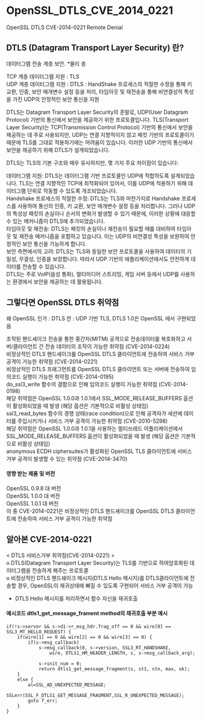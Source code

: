 # OpenSSL_DTLS_CVE_2014_0221
OpenSSL DTLS CVE-2014-0221 Remote Denial 

## DTLS (Datagram Transport Layer Security) 란?

데이터그램 전송 계층 보안. *물리 층

TCP 계층 데이터그램 지원 : TLS   
UDP 계층 데이터그램 지원 : DTLS : HandShake 프로세스의 적절한 수정을 통해 키 교환, 인증, 보안 매개변수 설정 등을 처리, 타임아웃 및 재전송을 통해 비연결성적 특성을 가진 UDP의 안정적인 보안 통신을 지원   
    
DTLS는 Datagram Transport Layer Security의 준말로, UDP(User Datagram Protocol) 기반의 통신에서 보안을 제공하기 위한 프로토콜입니다. 
TLS(Transport Layer Security)는 TCP(Transmission Control Protocol) 기반의 통신에서 보안을 제공하는 데 주로 사용되지만, UDP는 연결 지향적이지 않고 패킷 기반의 프로토콜이기 때문에 TLS를 그대로 적용하기에는 어려움이 있습니다.
이러한 UDP 기반의 통신에서 보안을 제공하기 위해 DTLS가 설계되었습니다.    

DTLS는 TLS의 기본 구조와 매우 유사하지만, 몇 가지 주요 차이점이 있습니다:    

데이터그램 지원: DTLS는 데이터그램 기반 프로토콜인 UDP에 적합하도록 설계되었습니다. TLS는 연결 지향적인 TCP에 최적화되어 있어서, 이를 UDP에 적용하기 위해 데이터그램 단위로 작동할 수 있도록 개조되었습니다.      
Handshake 프로세스의 적절한 수정: DTLS는 TLS와 마찬가지로 Handshake 프로세스를 사용하여 통신의 인증, 키 교환, 보안 매개변수 설정 등을 처리합니다. 그러나 UDP의 특성상 패킷의 손실이나 순서의 변화가 발생할 수 있기 때문에, 이러한 상황에 대응할 수 있는 메커니즘이 DTLS에 추가되었습니다.     
타임아웃 및 재전송: DTLS는 패킷의 손실이나 재전송이 필요할 때를 대비하여 타임아웃 및 재전송 메커니즘을 포함하고 있습니다. 이는 UDP의 비연결성 특성을 보완하여 안정적인 보안 통신을 가능하게 합니다.     
보안 측면에서의 고려: DTLS는 TLS와 동일한 보안 프로토콜을 사용하여 데이터의 기밀성, 무결성, 인증을 보장합니다. 따라서 UDP 기반의 애플리케이션에서도 안전하게 데이터를 전송할 수 있습니다.     
DTLS는 주로 VoIP(음성 통화), 멀티미디어 스트리밍, 게임 서버 등에서 UDP를 사용하는 환경에서 보안을 제공하는 데 활용됩니다.       

## 그렇다면 OpenSSL DTLS 취약점

왜 OpenSSL 인가 :  DTLS 란 : UDP 기반 TLS, DTLS 1.0은 OpenSSL 에서 구현되었음

조작된 핸드셰이크 전송을 통한 중간자(MITM) 공격으로 전송데이터를 복호화하고 서버/클라이언트 간 전송 데이터의 조작이 가능한 취약점 (CVE-2014-0224)    
비정상적인 DTLS 핸드셰이크를 OpenSSL DTLS 클라이언트에 전송하여 서비스 거부 공격이 가능한 취약점 (CVE-2014-0221)   
비정상적인 DTLS 프래그먼트를 OpenSSL DTLS 클라이언트 또는 서버에 전송하여 임의코드 실행이 가능한 취약점 (CVE-2014-0195)    
do_ssl3_write 함수의 결함으로 인해 임의코드 실행이 가능한 취약점 (CVE-2014-0198)   
해당 취약점은 OpenSSL 1.0.0과 1.0.1에서 SSL_MODE_RELEASE_BUFFERS 옵션이 활성화되었을 때 발생 (해당 옵션은 기본적으로 비활성 상태임)    
ssl3_read_bytes 함수의 경쟁 상태(race condition)으로 인해 공격자가 세션에 데이터를 주입시키거나 서비스 거부 공격이 가능한 취약점 (CVE-2010-5298)    
해당 취약점은 OpenSSL 1.0.0과 1.0.1을 사용하는 멀티쓰레드 어플리케이션에서 SSL_MODE_RELEASE_BUFFERS 옵션이 활성화되었을 때 발생 (해당 옵션은 기본적으로 비활성 상태임)    
anonymous ECDH ciphersuites가 활성화된 OpenSSL TLS 클라이언트에 서비스 거부 공격이 발생할 수 있는 취약점 (CVE-2014-3470)       

#### 영향 받는 제품 및 버전
OpenSSL 0.9.8 대 버전   
OpenSSL 1.0.0 대 버전   
OpenSSL 1.0.1 대 버전    
이 중 CVE-2014-0221은 비정상적인 DTLS 핸드셰이크를 OpenSSL DTLS 클라이언트에 전송하여 서비스 거부 공격이 가능한 취약점     
 
## 알아본 CVE-2014-0221

< DTLS 서비스거부 취약점(CVE-2014-0221) >   
o DTLS(Datagram Transport Layer Security)는 TLS를 기반으로 하여암호화된 데이터그램을 전송하게 해주는 프로토콜     
o 비정상적인 DTLS 핸드쉐이크 메시지(DTLS Hello 메시지)를 DTLS클라이언트에 전송할 경우, OpenSSL이 재귀상태에 빠질 수 있도록 구현되어 서비스 거부 공격이 가능     
- DTLS Hello 메시지를 처리하면서 함수 자신을 재귀호출
#### 예시코드 dtls1_get_message_frament method의 재귀호출 부분 예시
```
if(!s->server && s->d1->r_msg_hdr.frag_off == 0 && wire[0] == SSL3_MT_HELLO_REQUEST) {
    if(wire[1] == 0 && wire[2] == 0 && wire[3] == 0) {
        if(s->msg_callback)
            s->msg_callback(0, s->version, SSL3_RT_HANDSHAKE,
                wire, DTLS1_HM_HEADER_LENGTH, s, s->msg_callback_arg);

            s->init_num = 0;
            return dtls1_get_message_fragment(s, st1, stn, max, ok);
    }
    else {
        al=SSL_AD_UNEXPECTED_MESSAGE;
        SSLerr(SSL_F_DTLS1_GET_MESSAGE_FRAGMENT,SSL_R_UNEXPECTED_MESSAGE);
        goto f_err;
    }
}
```

